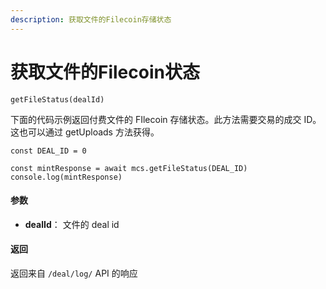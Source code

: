 ```yaml
---
description: 获取文件的Filecoin存储状态
---
```


# 获取文件的Filecoin状态

```
getFileStatus(dealId)
```

下面的代码示例返回付费文件的 FIlecoin 存储状态。此方法需要交易的成交 ID。这也可以通过 getUploads 方法获得。

```
const DEAL_ID = 0

const mintResponse = await mcs.getFileStatus(DEAL_ID)
console.log(mintResponse)
```

#### 参数 <a href="#can-shu-4" id="can-shu-4"></a>

* **dealId**： 文件的 deal id

#### 返回 <a href="#fan-hui-5" id="fan-hui-5"></a>

返回来自 `/deal/log/` API 的响应
